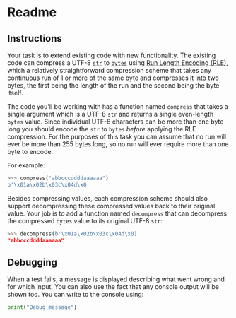 # Readme

## Instructions

Your task is to extend existing code with new functionality. The existing code can compress a UTF-8 [`str`][str] to [`bytes`][bytes] using [Run Length Encoding (RLE)][rle], which a relatively straightforward compression scheme that takes any continuous run of 1 or more of the same byte and compresses it into two bytes, the first being the length of the run and the second being the byte itself.

The code you'll be working with has a function named `compress` that takes a single argument which is a UTF-8 `str` and returns a single even-length `bytes` value. Since individual UTF-8 characters can be more than one byte long you should encode the `str` to `bytes` _before_ applying the RLE compression. For the purposes of this task you can assume that no run will ever be more than 255 bytes long, so no run will ever require more than one byte to encode.

For example:

```python
>>> compress("abbcccddddaaaaaa")
b'\x01a\x02b\x03c\x04d\x0
```

Besides compressing values, each compression scheme should also support decompressing these compressed values back to their original value. Your job is to add a function named `decompress` that can decompress the compressed `bytes` value to its original UTF-8 `str`:

```python
>>> decompress(b'\x01a\x02b\x03c\x04d\x0)
"abbcccddddaaaaaa"
```

## Debugging

When a test fails, a message is displayed describing what went wrong and for which input. You can also use the fact that any console output will be shown too. You can write to the console using:

```python
print("Debug message")
```

[str]: https://docs.python.org/3/library/stdtypes.html#text-sequence-type-str
[bytes]: https://docs.python.org/3/library/stdtypes.html#binary-sequence-types-bytes-bytearray-memoryview
[rle]: https://en.wikipedia.org/wiki/Run-length_encoding
